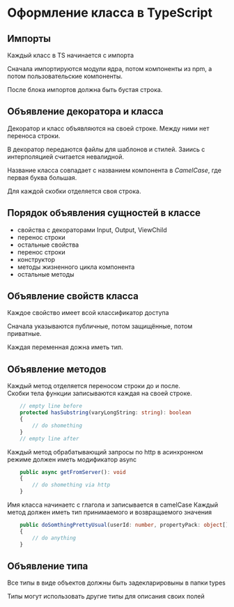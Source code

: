 # Оформление класса в TypeScript

## Импорты

Каждый класс в TS начинается с импорта

Сначала импортируются модули ядра, потом компоненты из npm, а потом пользовательские компоненты.

После блока импортов должна быть бустая строка.

## Объявление декоратора и класса

Декоратор и класс объявляются на своей строке. Между ними нет переноса строки.

В декоратор передаются файлы для шаблонов и стилей. Заиись с интерполяцией считается невалидной.

Название класса совпадает с названием компонента в *CamelCase*, где первая буква большая.

Для каждой скобки отделяется своя строка.

## Порядок объявления сущностей в классе

* свойства с декораторами Input, Output, ViewChild
* перенос строки
* остальные свойства
* перенос строки
* конструктор
* методы жизненного цикла компонента
* остальные методы

## Объявление свойств класса

Каждое свойство имеет всой классификатор доступа

Сначала указываются публичные, потом защищённые, потом приватные.

Каждая переменная дожна иметь тип.

## Объявление методов

Каждый метод отделяется переносом строки до и после.   
Скобки тела функции записываются каждая на своей строке.   

```ts 
    // empty line before
    protected hasSubstring(varyLongString: string): boolean
    {
        // do shomething
    }
    // empty line after
```

Каждый метод обрабатывающий запросы по http в асинхронном режиме должен иметь модификатор async

```ts 
    public async getFromServer(): void
    {
        // do shomething via http
    }
```

Имя класса начинаетс с глагола и записывается в camelCase
Каждый метод должен иметь тип принимаемого и возвращаемого значения

```ts 
    public doSomthingPrettyUsual(userId: number, propertyPack: object[]): UserClass
    {
        // do anything
    }
```

## Объявление типа

Все типы в виде объектов должны быть задекларировыны в папки types

Типы могут использовать другие типы для описания своих полей


